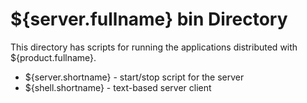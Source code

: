 ${server.fullname} bin Directory
=======================================

This directory has scripts for running the applications
distributed with ${product.fullname}.

* ${server.shortname} - start/stop script for the server
* ${shell.shortname} - text-based server client
